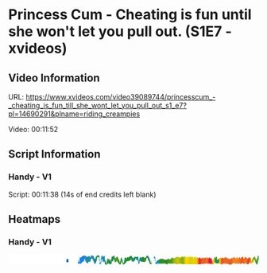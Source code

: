 # Princess Cum - Cheating is fun until she won't let you pull out. (S1E7 - xvideos)

## Video Information
URL:    https://www.xvideos.com/video39089744/princesscum_-_cheating_is_fun_till_she_wont_let_you_pull_out_s1_e7?pl=14690291&plname=riding_creampies

Video:  00:11:52

## Script Information
### Handy - V1
Script: 00:11:38 (14s of end credits left blank)

## Heatmaps
### Handy - V1
![alt text](https://github.com/jamfries1992/scriptsbyjamfries1992/raw/main/PrincessCum/S1E7/heatmap.png "Heatmap - Handy v1")